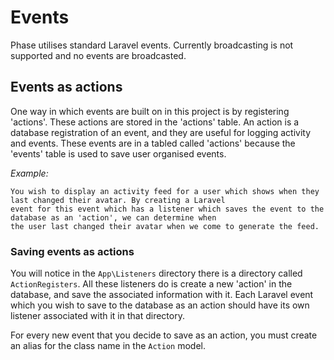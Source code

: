 # Events

Phase utilises standard Laravel events. Currently broadcasting is not supported and no events are broadcasted.

## Events as actions
One way in which events are built on in this project is by registering 'actions'. These actions are stored in the
'actions' table. An action is a database registration of an event, and they are useful for logging activity and events.
These events are in a tabled called 'actions' because the 'events' table is used to save user organised events.

*Example:*<br>
```
You wish to display an activity feed for a user which shows when they last changed their avatar. By creating a Laravel
event for this event which has a listener which saves the event to the database as an 'action', we can determine when
the user last changed their avatar when we come to generate the feed.
```

### Saving events as actions
You will notice in the ``App\Listeners`` directory there is a directory called ``ActionRegisters``. All these listeners
do is create a new 'action' in the database, and save the associated information with it. Each Laravel event which you
wish to save to the database as an action should have its own listener associated with it in that directory.

For every new event that you decide to save as an action, you must create an alias for the class name in the ``Action``
model.